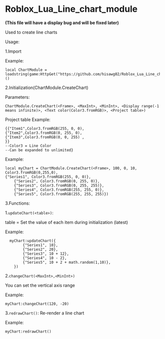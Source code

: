 # Roblox_Lua_Line_chart_module
**(This file will have a display bug and will be fixed later)**

Used to create line charts

Usage:

1.Import

Example:
```
local ChartModule = loadstring(game:HttpGet("https://github.com/hisawg02/Roblox_Lua_Line_chart_module/raw/refs/heads/main/Main"))()
```

2.Initialization(ChartModule.CreateChart)

Parameters:

```ChartModule.CreateChart(<Frame>, <MaxInt>, <MinInt>, <Display range(-1 means infinite)>, <Text color(Color3.fromRGB)>, <Project table>)```

Project table Example:

```
{{"Item1",Color3.fromRGB(255, 0, 0),
{"Item2",Color3.fromRGB(0, 255, 0),
{"Item3",Color3.fromRGB(0, 0, 255) ,
}}
--Color3 = Line Color
--Can be expanded to unlimited}
```

Example:

```
local myChart = ChartModule.CreateChart(<Frame>, 100, 0, 10, Color3.fromRGB(0,255,0), 
{"Series1", Color3.fromRGB(255, 0, 0)},
	{"Series2", Color3.fromRGB(0, 255, 0)},
	{"Series3", Color3.fromRGB(0, 255, 255)},
	{"Series4", Color3.fromRGB(255, 255, 0)},
	{"Series5", Color3.fromRGB(255, 255, 255)})
```

3.Functions:

1.```updateChart(<table>)```:

table = Set the value of each item during initialization (latest)

Example:
```
  myChart:updateChart({
		{"Series1", 10},
		{"Series2", 20},
		{"Series3", 10 + 12},
		{"Series4", 10 - 2},
		{"Series5", 10 + 2 + math.random(1,10)},
	})
```

2.```changeChart(<MaxInt>,<MinInt>)```

You can set the vertical axis range

Example:

```
myChart:changeChart(120, -20)
```

3.```redrawChart()```:
Re-render a line chart

Example:
```
myChart:redrawChart()
```
